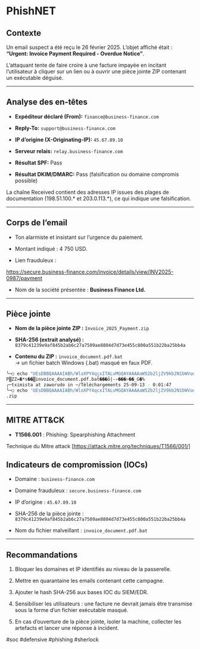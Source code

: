 # PhishNET

## Contexte

Un email suspect a été reçu le 26 février 2025. L’objet affiché était :  
**“Urgent: Invoice Payment Required - Overdue Notice”**.

L’attaquant tente de faire croire à une facture impayée en incitant l’utilisateur à cliquer sur un lien ou à ouvrir une pièce jointe ZIP contenant un exécutable déguisé.

---

## Analyse des en-têtes

- **Expéditeur déclaré (From):** `finance@business-finance.com`
    
- **Reply-To:** `support@business-finance.com`
    
- **IP d’origine (X-Originating-IP):** `45.67.89.10`
    
- **Serveur relais:** `relay.business-finance.com`
    
- **Résultat SPF:** Pass
    
- **Résultat DKIM/DMARC:** Pass (falsification ou domaine compromis possible)
    

La chaîne Received contient des adresses IP issues des plages de documentation (198.51.100.* et 203.0.113.*), ce qui indique une falsification.

---

## Corps de l’email

- Ton alarmiste et insistant sur l’urgence du paiement.
    
- Montant indiqué : 4 750 USD.
    
- Lien frauduleux :


https://secure.business-finance.com/invoice/details/view/INV2025-0987/payment
- Nom de la société présentée : **Business Finance Ltd.**
    

---

## Pièce jointe

- **Nom de la pièce jointe ZIP :** `Invoice_2025_Payment.zip`
    
- **SHA-256 (extrait analysé) :**  
    `8379c41239e9af845b2ab6c27a7509ae8804d7d73e455c800a551b22ba25bb4a`
    
- **Contenu du ZIP :** `invoice_document.pdf.bat`  
    → un fichier batch Windows (.bat) masqué en faux PDF.
    
```bash ─tximista at zaworudo in ~/Téléchargements 25-09-12 - 23:41:30  
╰─○ echo "UEsDBBQAAAAIABh/WloXPY4qcxITALvMGQAYAAAAaW52b2ljZV9kb2N1bWVudC5wZGYuYmF0zL3ZzuzIsR18LQN+h62DPujWX0e7"| base64 -d  
P▒ZZ=�*s��▒invoice_document.pdf.bat̽���ȱ|-~���>��_G�%                                                                                                
╭─tximista at zaworudo in ~/Téléchargements 25-09-13 - 0:01:47  
╰─○ echo 'UEsDBBQAAAAIABh/WloXPY4qcxITALvMGQAYAAAAaW52b2ljZV9kb2N1bWVudC5wZGYuYmF0zL3ZzuzIsR18LQN+h62DPujWX0e7' | base64 -d > nvoice_2025_Payment  
.zip


```

---

## MITRE ATT&CK

- **T1566.001** : Phishing: Spearphishing Attachment
    
Technique du Mitre attack
[https://attack.mitre.org/techniques/T1566/001/] 

## Indicateurs de compromission (IOCs)

- Domaine : `business-finance.com`
    
- Domaine frauduleux : `secure.business-finance.com`
    
- IP d’origine : `45.67.89.10`
    
- SHA-256 de la pièce jointe : `8379c41239e9af845b2ab6c27a7509ae8804d7d73e455c800a551b22ba25bb4a`
    
- Nom du fichier malveillant : `invoice_document.pdf.bat`
    

---

## Recommandations

1. Bloquer les domaines et IP identifiés au niveau de la passerelle.
    
2. Mettre en quarantaine les emails contenant cette campagne.
    
3. Ajouter le hash SHA-256 aux bases IOC du SIEM/EDR.
    
4. Sensibiliser les utilisateurs : une facture ne devrait jamais être transmise sous la forme d’un fichier exécutable masqué.
    
5. En cas d’ouverture de la pièce jointe, isoler la machine, collecter les artefacts et lancer une réponse à incident.


#soc #defensive #phishing #sherlock